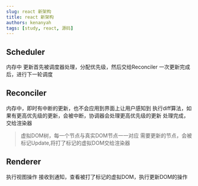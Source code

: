 ```yaml
---
slug: react 新架构
title: react 新架构
authors: kenanyah
tags: [study, react, 源码]
---
```


## Scheduler

内存中
更新首先被调度器处理，分配优先级，然后交给Reconciler
一次更新完成后，进行下一轮调度

## Reconciler

内存中，即时有中断的更新，也不会应用到界面上让用户感知到
执行diff算法，如果有更高优先级的更新，会被中断，协调器会处理更高优先级的更新
处理完成，交给渲染器
> 虚拟DOM树，每一个节点与真实DOM节点一一对应
> 需要更新的节点，会被标记Update,将打了标记的虚拟DOM交给渲染器

## Renderer

执行视图操作
接收到通知，查看被打了标记的虚拟DOM，执行更新DOM的操作
